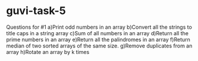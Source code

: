 # guvi-task-5

Questions for #1
a)Print odd numbers in an array
b)Convert all the strings to title caps in a string array
c)Sum of all numbers in an array
d)Return all the prime numbers in an array
e)Return all the palindromes in an array
f)Return median of two sorted arrays of the same size.
g)Remove duplicates from an array
h)Rotate an array by k times
